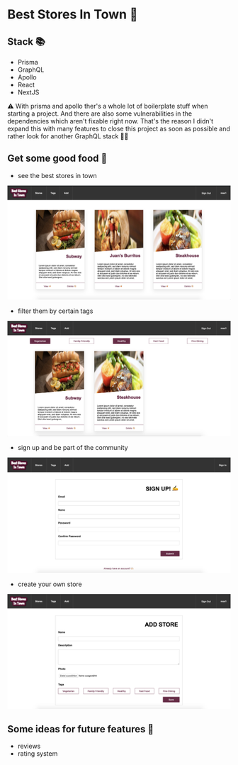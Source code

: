 # Best Stores In Town 🥘

## Stack 📚
+ Prisma
+ GraphQL
+ Apollo
+ React
+ NextJS

⚠️ With prisma and apollo ther's a whole lot of boilerplate stuff when starting a project. And there are also some vulnerabilities in the dependencies which aren't fixable right now. That's the reason I didn't expand this with many features to close this project as soon as possible and rather look for another GraphQL stack 🤷🏼‍

## Get some good food  🥑

+ see the best stores in town
  
![StoreList](screenshots/Bildschirmfoto&#32;2019-07-06&#32;um&#32;07.53.00.png)

+ filter them by certain tags
  
![Tags](screenshots/Bildschirmfoto&#32;2019-07-06&#32;um&#32;07.54.53.png)

+ sign up and be part of the community

![Sign Up](screenshots/Bildschirmfoto&#32;2019-07-06&#32;um&#32;07.55.25.png)

+ create your own store

![Create Store](screenshots/Bildschirmfoto&#32;2019-07-06&#32;um&#32;07.55.09.png)

## Some ideas for future features 🤔

+ reviews
+ rating system